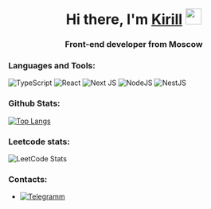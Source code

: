 <h1 align="center">Hi there, I'm <a href="https://github.com/KirillDyachkovskiy" target="_blank">Kirill</a> 
<img src="https://github.com/blackcater/blackcater/raw/main/images/Hi.gif" height="32"/></h1>
<h3 align="center">Front-end developer from Moscow</h3>

### Languages and Tools:

![TypeScript](https://img.shields.io/badge/typescript-%23007ACC.svg?style=for-the-badge&logo=typescript&logoColor=white)
![React](https://img.shields.io/badge/react-%2320232a.svg?style=for-the-badge&logo=react&logoColor=%2361DAFB)
![Next JS](https://img.shields.io/badge/Next-black?style=for-the-badge&logo=next.js&logoColor=white)
![NodeJS](https://img.shields.io/badge/node.js-6DA55F?style=for-the-badge&logo=node.js&logoColor=white)
![NestJS](https://img.shields.io/badge/nestjs-%23E0234E.svg?style=for-the-badge&logo=nestjs&logoColor=white)

### Github Stats:

[![Top Langs](https://github-readme-stats.vercel.app/api/top-langs/?username=KirillDyachkovskiy&layout=compact)](https://github.com/KirillDyachkovskiy/github-readme-stats)

### Leetcode stats:

![LeetCode Stats](https://leetcard.jacoblin.cool/KirillDyachkovskiy?theme=dark&font=Blinker&ext=heatmap)

### Contacts:
* [![Telegramm](https://img.shields.io/badge/Telegram-2CA5E0?style=plastic&logo=telegram&logoColor=white)](https://t.me/kirillmohno185)

